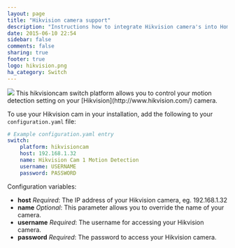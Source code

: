 ```yaml
---
layout: page
title: "Hikvision camera support"
description: "Instructions how to integrate Hikvision camera's into Home Assistant."
date: 2015-06-10 22:54
sidebar: false
comments: false
sharing: true
footer: true
logo: hikvision.png
ha_category: Switch
---
```


<img src='/images/supported_brands/hikvision.png' class='brand pull-right' />
This hikvisioncam switch platform allows you to control your motion detection setting on your [Hikvision](http://www.hikvision.com/) camera.

To use your Hikvision cam in your installation, add the following to your `configuration.yaml` file:

```yaml
# Example configuration.yaml entry
switch:
    platform: hikvisioncam
    host: 192.168.1.32
    name: Hikvision Cam 1 Motion Detection
    username: USERNAME
    password: PASSWORD
```

Configuration variables:

- **host** *Required*: The IP address of your Hikvision camera, eg. 192.168.1.32
- **name** *Optional*: This parameter allows you to override the name of your camera.
- **username** *Required*: The username for accessing your Hikvision camera.
- **password** *Required*: The password to access your Hikvision camera.

